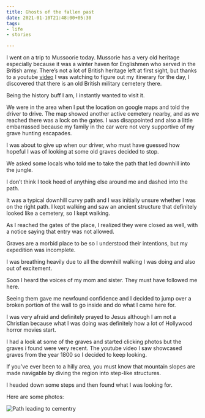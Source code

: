 ```yaml
---
title: Ghosts of the fallen past
date: 2021-01-10T21:48:00+05:30
tags:
- life
- stories

---
```

I went on a trip to Mussoorie today.  Mussorie has a very old heritage especially because it was a winter haven for Englishmen who served in the British army. There’s not a lot of British heritage left at first sight, but thanks to a youtube [video](https://www.youtube.com/watch?v=1COOFaxDK2M) I was watching to figure out my itinerary for the day, I discovered that there is an old British military cemetery there.

Being the history buff I am, I instantly wanted to visit it.

We were in the area when I put the location on google maps and told the driver to drive. The map showed another active cemetery nearby, and as we reached there was a lock on the gates. I was disappointed and also a little embarrassed because my family in the car were not very supportive of my grave hunting escapades.  

I was about to give up when our driver, who must have guessed how hopeful I was of looking at some old graves decided to stop. 

We asked some locals who told me to take the path that led downhill into the jungle.

I don’t think I took heed of anything else around me and dashed into the path.

It was a typical downhill curvy path and I was initially unsure whether I was on the right path. I kept walking and saw an ancient structure that definitely looked like a cemetery, so I kept walking. 

As I reached the gates of the place, I realized they were closed as well, with a notice saying that entry was not allowed. 

Graves are a morbid place to be so I understood their intentions, but my expedition was incomplete.

I was breathing heavily due to all the downhill walking I was doing and also out of excitement. 

Soon I heard the voices of my mom and sister. They must have followed me here. 

Seeing them gave me newfound confidence and I decided to jump over a broken portion of the wall to go inside and do what I came here for.

I was very afraid and definitely prayed to Jesus although I am not a Christian because what I was doing was definitely how a lot of Hollywood horror movies start.

I had a look at some of the graves and started clicking photos but the graves i found were very recent. The youtube video I saw showcased graves from the year 1800 so I decided to keep looking.

If you’ve ever been to a hilly area, you must know that mountain slopes are made navigable by diving the region into step-like structures.

I headed down some steps and then found what I was looking for.

Here are some photos:

![Path leading to cementry](/assets/img_0570.jpg)